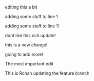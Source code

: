 
editing this a bit 


adding some stuff to line 1

adding some stuff to line 1!

dont like this nch update!

this is a new change!

going to add more!


The most important edit

This is Rohan updating the feature branch